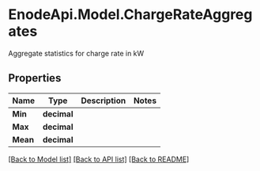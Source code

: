 # EnodeApi.Model.ChargeRateAggregates
Aggregate statistics for charge rate in kW

## Properties

Name | Type | Description | Notes
------------ | ------------- | ------------- | -------------
**Min** | **decimal** |  | 
**Max** | **decimal** |  | 
**Mean** | **decimal** |  | 

[[Back to Model list]](../README.md#documentation-for-models) [[Back to API list]](../README.md#documentation-for-api-endpoints) [[Back to README]](../README.md)

